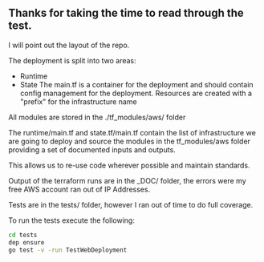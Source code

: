## Thanks for taking the time to read through the test.

I will point out the layout of the repo.

The deployment is split into two areas:
* Runtime
* State
The main.tf is a container for the deployment and should contain config management for the deployment.
Resources are created with a "prefix" for the infrastructure name

All modules are stored in the ./tf_modules/aws/ folder

The runtime/main.tf and state.tf/main.tf contain the list of infrastructure we are going to deploy and source the modules in the tf_modules/aws folder providing a set of documented inputs and outputs.

This allows us to re-use code wherever possible and maintain standards.

Output of the terraform runs are in the _DOC/ folder, the errors were my free AWS account ran out of IP Addresses.

Tests are in the tests/ folder, however I ran out of time to do full coverage.

To run the tests execute the following:

```bash
cd tests
dep ensure
go test -v -run TestWebDeployment
```
